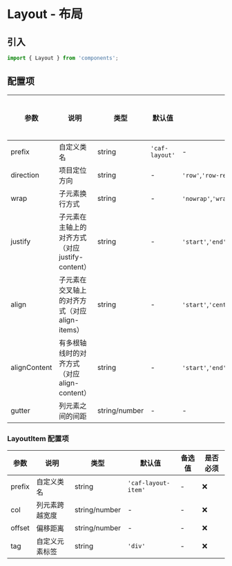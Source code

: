 # Layout - 布局

## 引入
```jsx
import { Layout } from 'components';
```

## 配置项
| 参数 | 说明 | 类型 | 默认值 |备选值 | 是否必须 |
| --- | --- | --- | --- | --- | --- |
| prefix | 自定义类名 | string | `'caf-layout'` | - | ❌ |
| direction | 项目定位方向 | string | - | `'row'`,`'row-reverse'`,`'column'`,`'column-reverse'` | ❌ |
| wrap | 子元素换行方式 | string | - | `'nowrap'`,`'wrap'`,`'wrap-reverse'` | ❌ |
| justify | 子元素在主轴上的对齐方式（对应justify-content） | string | - | `'start'`,`'end'`,`'center'`,`'between'`,`'around'` | ❌ |
| align | 子元素在交叉轴上的对齐方式（对应align-items） | string | - | `'start'`,`'center'`,`'end'`,`'baseline'`,`'stretch'` | ❌ |
| alignContent | 有多根轴线时的对齐方式（对应align-content） | string | - | `'start'`,`'end'`,`'center'`,`'between'`,`'around'`,`'stretch'` | ❌ |
| gutter | 列元素之间的间距 | string/number | - | - | ❌ |

### LayoutItem 配置项
| 参数 | 说明 | 类型 | 默认值 |备选值 | 是否必须 |
| --- | --- | --- | --- | --- | --- |
| prefix | 自定义类名 | string | `'caf-layout-item'` | - | ❌ |
| col | 列元素跨越宽度 | string/number | - | - | ❌ |
| offset | 偏移距离 | string/number | - | - | ❌ |
| tag | 自定义元素标签 | string | `'div'` | - | ❌ |
